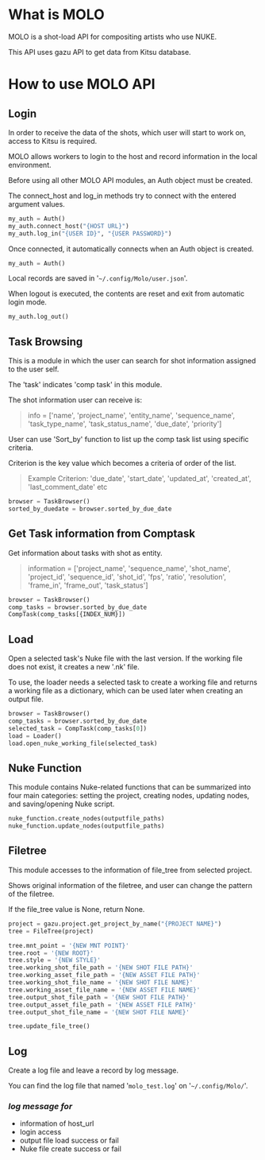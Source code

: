 # What is MOLO

MOLO is a shot-load API for compositing artists who use NUKE.

This API uses gazu API to get data from Kitsu database.

# **How to use MOLO API**

## Login

In order to receive the data of the shots, which user will start to work on, access to Kitsu is required.

MOLO allows workers to login to the host and record information in the local environment.

Before using all other MOLO API modules, an Auth object must be created.

The connect_host and log_in methods try to connect with the entered argument values.

```python
my_auth = Auth()
my_auth.connect_host("{HOST URL}")
my_auth.log_in("{USER ID}", "{USER PASSWORD}")
```

Once connected, it automatically connects when an Auth object is created.

```python
my_auth = Auth()
```

Local records are saved in '`~/.config/Molo/user.json`'.

When logout is executed, the contents are reset and exit from automatic login mode.

```python
my_auth.log_out()
```

## Task Browsing

This is a module in which the user can search for shot information assigned to the user self.

The 'task' indicates 'comp task' in this module.

The shot information user can receive is:

> info = ['name', 'project_name', 'entity_name', 'sequence_name', 'task_type_name', 'task_status_name', 'due_date', 'priority']
> 

User can use 'Sort_by' function to list up the comp task list using specific criteria.

Criterion is the key value which becomes a criteria of order of the list.

> Example Criterion: 'due_date', 'start_date', 'updated_at', 'created_at', 'last_comment_date' etc
> 

```python
browser = TaskBrowser()
sorted_by_duedate = browser.sorted_by_due_date
```

## Get Task information from Comptask

Get information about tasks with shot as entity.

> information = ['project_name', 'sequence_name', 'shot_name', 'project_id', 'sequence_id', 'shot_id', 'fps', 'ratio', 'resolution', 'frame_in', 'frame_out', 'task_status']
> 

```python
browser = TaskBrowser()
comp_tasks = browser.sorted_by_due_date
CompTask(comp_tasks[{INDEX_NUM}])
```

## Load

Open a selected task's Nuke file with the last version. If the working file does not exist, it creates a new '.nk' file.

To use, the loader needs a selected task to create a working file and returns a working file as a dictionary,
which can be used later when creating an output file.

```python
browser = TaskBrowser()
comp_tasks = browser.sorted_by_due_date
selected_task = CompTask(comp_tasks[0])
load = Loader()
load.open_nuke_working_file(selected_task)
```

## Nuke Function

This module contains Nuke-related functions that can be summarized into four main categories:
setting the project, creating nodes, updating nodes, and saving/opening Nuke script.

```python
nuke_function.create_nodes(outputfile_paths)
nuke_function.update_nodes(outputfile_paths)
```

## Filetree

This module accesses to the information of file_tree from selected project.

Shows original information of the filetree, and user can change the pattern of the filetree.

If the file_tree value is None, return None.

```python
project = gazu.project.get_project_by_name("{PROJECT NAME}")
tree = FileTree(project)

tree.mnt_point = '{NEW MNT POINT}'
tree.root = '{NEW ROOT}'
tree.style = '{NEW STYLE}'
tree.working_shot_file_path = '{NEW SHOT FILE PATH}'
tree.working_asset_file_path = '{NEW ASSET FILE PATH}'
tree.working_shot_file_name = '{NEW SHOT FILE NAME}'
tree.working_asset_file_name = '{NEW ASSET FILE NAME}'
tree.output_shot_file_path = '{NEW SHOT FILE PATH}'
tree.output_asset_file_path = '{NEW ASSET FILE PATH}'
tree.output_shot_file_name = '{NEW SHOT FILE NAME}'

tree.update_file_tree()
```

## Log

Create a log file and leave a record by log message.

You can find the log file that named '`molo_test.log`' on '`~/.config/Molo/`'.

### *log message for*

- information of host_url
- login access
- output file load success or fail
- Nuke file create success or fail
